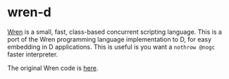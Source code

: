 # wren-d

[Wren](https://wren.io/) is a small, fast, class-based concurrent scripting language.
This is a port of the Wren programming language implementation to D, for easy embedding in D applications. This is useful is you want a `nothrow @nogc` faster interpreter.

The original Wren code is [here](https://github.com/wren-lang).